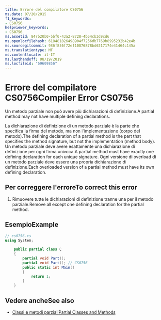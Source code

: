 ```yaml
---
title: Errore del compilatore CS0756
ms.date: 07/20/2015
f1_keywords:
- CS0756
helpviewer_keywords:
- CS0756
ms.assetid: 847b20b0-bbf0-43a2-8728-4b54cb3d9cd6
ms.openlocfilehash: 618481826498904f7256db7769b8995232b42e4b
ms.sourcegitcommit: 986f836f72ef10876878bd6217174e41464c145a
ms.translationtype: MT
ms.contentlocale: it-IT
ms.lasthandoff: 08/19/2019
ms.locfileid: "69609856"
---
```

# <a name="compiler-error-cs0756"></a><span data-ttu-id="039a1-102">Errore del compilatore CS0756</span><span class="sxs-lookup"><span data-stu-id="039a1-102">Compiler Error CS0756</span></span>
<span data-ttu-id="039a1-103">Un metodo parziale non può avere più dichiarazioni di definizione.</span><span class="sxs-lookup"><span data-stu-id="039a1-103">A partial method may not have multiple defining declarations.</span></span>  
  
 <span data-ttu-id="039a1-104">La dichiarazione di definizione di un metodo parziale è la parte che specifica la firma del metodo, ma non l'implementazione (corpo del metodo).</span><span class="sxs-lookup"><span data-stu-id="039a1-104">The defining declaration of a partial method is the part that specifies the method signature, but not the implementation (method body).</span></span> <span data-ttu-id="039a1-105">Un metodo parziale deve avere esattamente una dichiarazione di definizione per ogni firma univoca.</span><span class="sxs-lookup"><span data-stu-id="039a1-105">A partial method must have exactly one defining declaration for each unique signature.</span></span> <span data-ttu-id="039a1-106">Ogni versione di overload di un metodo parziale deve essere una propria dichiarazione di definizione.</span><span class="sxs-lookup"><span data-stu-id="039a1-106">Each overloaded version of a partial method must have its own defining declaration.</span></span>  
  
## <a name="to-correct-this-error"></a><span data-ttu-id="039a1-107">Per correggere l'errore</span><span class="sxs-lookup"><span data-stu-id="039a1-107">To correct this error</span></span>  
  
1. <span data-ttu-id="039a1-108">Rimuovere tutte le dichiarazioni di definizione tranne una per il metodo parziale.</span><span class="sxs-lookup"><span data-stu-id="039a1-108">Remove all except one defining declaration for the partial method.</span></span>  
  
## <a name="example"></a><span data-ttu-id="039a1-109">Esempio</span><span class="sxs-lookup"><span data-stu-id="039a1-109">Example</span></span>  
  
```csharp  
// cs0756.cs  
using System;  
  
    public partial class C  
    {  
        partial void Part();  
        partial void Part(); // CS0756  
        public static int Main()  
        {  
            return 1;  
        }  
    }  
```  
  
## <a name="see-also"></a><span data-ttu-id="039a1-110">Vedere anche</span><span class="sxs-lookup"><span data-stu-id="039a1-110">See also</span></span>

- [<span data-ttu-id="039a1-111">Classi e metodi parziali</span><span class="sxs-lookup"><span data-stu-id="039a1-111">Partial Classes and Methods</span></span>](../programming-guide/classes-and-structs/partial-classes-and-methods.md)
